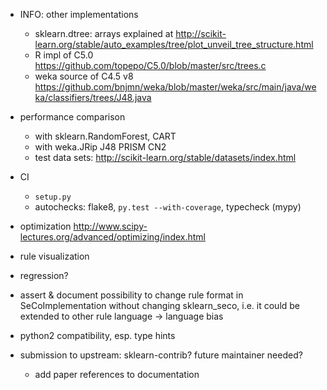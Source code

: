 - INFO: other implementations
    - sklearn.dtree: arrays explained at <http://scikit-learn.org/stable/auto_examples/tree/plot_unveil_tree_structure.html>
    - R impl of C5.0 <https://github.com/topepo/C5.0/blob/master/src/trees.c>
    - weka source of C4.5 v8 <https://github.com/bnjmn/weka/blob/master/weka/src/main/java/weka/classifiers/trees/J48.java>

- performance comparison
    - with sklearn.RandomForest, CART
    - with weka.JRip J48 PRISM CN2
    - test data sets: <http://scikit-learn.org/stable/datasets/index.html>

- CI
    - `setup.py`
    - autochecks: flake8, `py.test --with-coverage`, typecheck (mypy)
- optimization <http://www.scipy-lectures.org/advanced/optimizing/index.html>

- rule visualization
- regression?
- assert & document possibility to change rule format in SeCoImplementation
    without changing sklearn_seco, i.e. it could be extended to other rule
    language → language bias

- python2 compatibility, esp. type hints
- submission to upstream: sklearn-contrib? future maintainer needed?
    - add paper references to documentation
